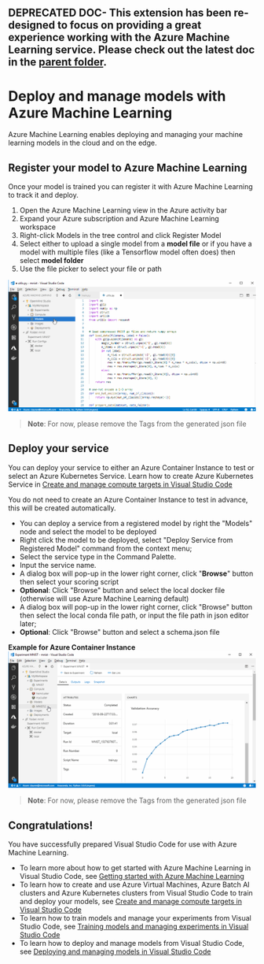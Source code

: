 ## DEPRECATED DOC- This extension has been re-designed to focus on providing a great experience working with the Azure Machine Learning service. Please check out the latest doc in the [parent folder](..).

# Deploy and manage models with Azure Machine Learning
Azure Machine Learning enables deploying and managing your machine learning models in the cloud and on the edge. 

## Register your model to Azure Machine Learning

Once your model is trained you can register it with Azure Machine Learning to track it and deploy.
1. Open the Azure Machine Learning view in the Azure activity bar
2. Expand your Azure subscription and Azure Machine Learning workspace
3. Right-click Models in the tree control and click Register Model
4. Select either to upload a single model from a **model file** or if you have a model with multiple files (like a Tensorflow model often does) then select **model folder**
5. Use the file picker to select your file or path

![compute](./media/registermodel.gif)

> **Note**: For now, please remove the Tags from the generated json file

## Deploy your service

You can deploy your service to either an Azure Container Instance to test or select an Azure Kubernetes Service. Learn how to create Azure Kubernetes Service in [Create and manage compute targets in Visual Studio Code](manage-compute-aml-vscode.md)

You do not need to create an Azure Container Instance to test in advance, this will be created automatically.

- You can deploy a service from a registered model by right the "Models" node and select the model to be deployed
- Right click the model to be deployed, select "Deploy Service from Registered Model" command from the context menu;
- Select the service type in the Command Palette.
- Input the service name.
- A dialog box will pop-up in the lower right corner, click "**Browse**" button then select your scoring script
- **Optional**: Click "Browse" button and select the local docker file (otherwise will use Azure Machine Learning default)
- A dialog box will pop-up in the lower right corner, click "Browse" button then select the local conda file path, or input the file path in json editor later;
- **Optional**: Click "Browse" button and select a schema.json file

**Example for Azure Container Instance**
![compute](./media/deploy.gif)

> **Note**: For now, please remove the Tags from the generated json file

## Congratulations!
You have successfully prepared Visual Studio Code for use with Azure Machine Learning. 

- To learn more about how to get started with Azure Machine Learning in Visual Studio Code, see [Getting started with Azure Machine Learning](/docs/getting-started-aml-vscode.md)
- To learn how to create and use Azure Virtual Machines, Azure Batch AI clusters and Azure Kubernetes clusters from Visual Studio Code to train and deploy your models, see [Create and manage compute targets in Visual Studio Code](manage-compute-aml-vscode.md)
- To learn how to train models and manage your experiments from Visual Studio Code, see [Training models and managing experiments in Visual Studio Code](train-models-aml-vscode.md)
- To learn how to deploy and manage models from Visual Studio Code, see [Deploying and managing models in Visual Studio Code](deploy-models-aml-vscode.md)
